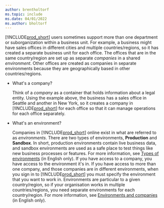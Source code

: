 ```yaml
---
author: brentholtorf
ms.topic: include
ms.date: 04/01/2022
ms.author: bholtorf
---
```

[!INCLUDE[prod_short](prod_short.md)] users sometimes support more than one department or suborganization within a business unit. For example, a business might have sales offices in different cities and multiple countries/regions, so it has created a separate business unit for each office. The offices that are in the same country/region are set up as separate *companies* in a shared *environment*. Other offices are created as companies in separate environments because they are geographically based in other countries/regions.

- What's a company?

  Think of a *company* as a container that holds information about a legal entity. Using the example above, the business has a sales office in Seattle and another in New York, so it creates a company in [!INCLUDE[prod_short](prod_short.md)] for each office so that it can manage operations for each office separately.

- What's an environment?

  Companies in [!INCLUDE[prod_short](prod_short.md)] online exist in what are referred to as *environments*. There are two types of environments, **Production** and **Sandbox**. In short, production environments contain live business data, and sandbox environments are used as a safe place to test things like new business processes or features. For more information, see [Types of environments](/dynamics365/business-central/dev-itpro/administration/tenant-admin-center-environments#types-of-environments) (in English only). If you have access to a company, you have access to the environment it's in. If you have access to more than one company, and those companies are in different environments, when you sign in to [!INCLUDE[prod_short](prod_short.md)] you must specify the environment that you want to work in. Environments are particular to a given country/region, so if your organisation works in multiple countries/regions, you need separate environments for each country/region. For more information, see [Environments and companies](/dynamics365/business-central/dev-itpro/administration/tenant-environment-topology#environments-and-companies) (in English only).
